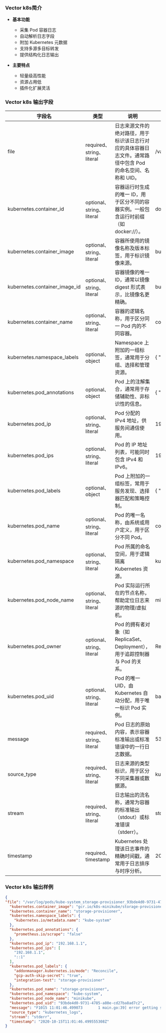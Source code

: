 ### Vector k8s简介

- &zwnj;**基本功能**&zwnj;
  - 采集 Pod 容器日志
  - 自动解析日志字段
  - 附加 Kubernetes 元数据
  - 支持多源多目标转发
  - 提供结构化日志输出

- &zwnj;**主要特点**&zwnj;
  - 轻量级高性能
  - 资源占用低
  - 插件化扩展灵活

### Vector k8s 输出字段


| 字段名 | 类型 | 说明 | 示例值 |
|--------|------|------|--------|
| file | required、string、literal | 日志来源文件的绝对路径，用于标识该日志行对应的具体容器日志文件。通常路径中包含 Pod 的命名空间、名称和 UID。 | /var/log/pods/pod-namespace_pod-name_pod-uid/container/1.log |
| kubernetes.container_id | optional、string、literal | 容器运行时生成的唯一 ID，用于区分不同的容器实例。一般包含运行时前缀（如 docker://）。 | docker://f24c81dcd531c5d353751c77fe0556a4f602f7714c72b9a58f9b26c0628f1fa6 |
| kubernetes.container_image | optional、string、literal | 容器所使用的镜像名称及版本标签，用于标识镜像来源。 | busybox:1.30 |
| kubernetes.container_image_id | optional、string、literal | 容器镜像的唯一 ID，通常以镜像 digest 形式表示，比镜像名更精确。 | busybox@sha256:1e7b63c09af457b93c17d25ef4e6aee96b5bb95f087840cffd7c4bb2fe8ae5c6 |
| kubernetes.container_name | optional、string、literal | 容器的逻辑名称，用于区分同一 Pod 内的不同容器。 | coredns |
| kubernetes.namespace_labels | optional、object | Namespace 上附加的一组标签，通常用于分组、选择和管理资源。 | { "mylabel": "myvalue" } |
| kubernetes.pod_annotations | optional、object | Pod 上的注解集合，通常用于存储辅助性、非标识性的信息。 | { "myannotation": "myvalue" } |
| kubernetes.pod_ip | optional、string、literal | Pod 分配的 IPv4 地址，供服务间通信使用。 | 192.168.1.1 |
| kubernetes.pod_ips | optional、string、literal | Pod 的 IP 地址列表，可能同时包含 IPv4 和 IPv6。 | 192.168.1.1, ::1 |
| kubernetes.pod_labels | optional、object | Pod 上附加的一组标签，常用于服务发现、选择器匹配和策略控制。 | { "mylabel": "myvalue" } |
| kubernetes.pod_name | optional、string、literal | Pod 的唯一名称，由系统或用户定义，用于区分不同 Pod。 | coredns-qwertyuiop-qwert |
| kubernetes.pod_namespace | optional、string、literal | Pod 所属的命名空间，用于逻辑隔离 Kubernetes 资源。 | kube-system |
| kubernetes.pod_node_name | optional、string、literal | Pod 实际运行所在的节点名称，帮助定位日志来源的物理/虚拟机。 | minikube |
| kubernetes.pod_owner | optional、string、literal | Pod 的拥有者对象（如 ReplicaSet、Deployment），用于追踪控制器与 Pod 的关系。 | ReplicaSet/coredns-565d847f94 |
| kubernetes.pod_uid | optional、string、literal | Pod 的唯一 UID，由 Kubernetes 自动分配，用于唯一标识 Pod 实例。 | ba46d8c9-9541-4f6b-bbf9-d23b36f2f136 |
| message | required、string、literal | Pod 日志的原始内容，表示容器标准输出或标准错误中的一行日志数据。 | 53.126.150.246 - - [01/Oct/2020:11:25:58 -0400] "GET /disintermediate HTTP/2.0" 401 20308 |
| source_type | required、string、literal | 日志来源的类型标识，用于区分不同采集器或数据源。 | kubernetes_logs |
| stream | required、string、literal | 日志输出的流名称，通常为容器的标准输出（stdout）或标准错误（stderr）。 | stdout / stderr |
| timestamp | required、timestamp | Kubernetes 处理该日志事件的精确时间戳，通常用于日志排序与时序分析。 | 2020-10-10T17:07:36.452332Z |


### Vector k8s 输出样例

```json
{
"file": "/var/log/pods/kube-system_storage-provisioner_93bde4d0-9731-4785-a80e-cd27ba8ad7c2/storage-provisioner/1.log",
  "kubernetes.container_image": "gcr.io/k8s-minikube/storage-provisioner:v3",
  "kubernetes.container_name": "storage-provisioner",
  "kubernetes.namespace_labels": {
    "kubernetes.io/metadata.name": "kube-system"
  },
  "kubernetes.pod_annotations": {
    "prometheus.io/scrape": "false"
  },
  "kubernetes.pod_ip": "192.168.1.1",
  "kubernetes.pod_ips": [
    "192.168.1.1",
    "::1"
  ],
  "kubernetes.pod_labels": {
    "addonmanager.kubernetes.io/mode": "Reconcile",
    "gcp-auth-skip-secret": "true",
    "integration-test": "storage-provisioner"
  },
  "kubernetes.pod_name": "storage-provisioner",
  "kubernetes.pod_namespace": "kube-system",
  "kubernetes.pod_node_name": "minikube",
  "kubernetes.pod_uid": "93bde4d0-9731-4785-a80e-cd27ba8ad7c2",
  "message": "F1015 11:01:46.499073       1 main.go:39] error getting server version: Get \"https://10.96.0.1:443/version?timeout=32s\": dial tcp 10.96.0.1:443: connect: network is unreachable",
  "source_type": "kubernetes_logs",
  "stream": "stderr",
  "timestamp": "2020-10-15T11:01:46.499555308Z"
}
